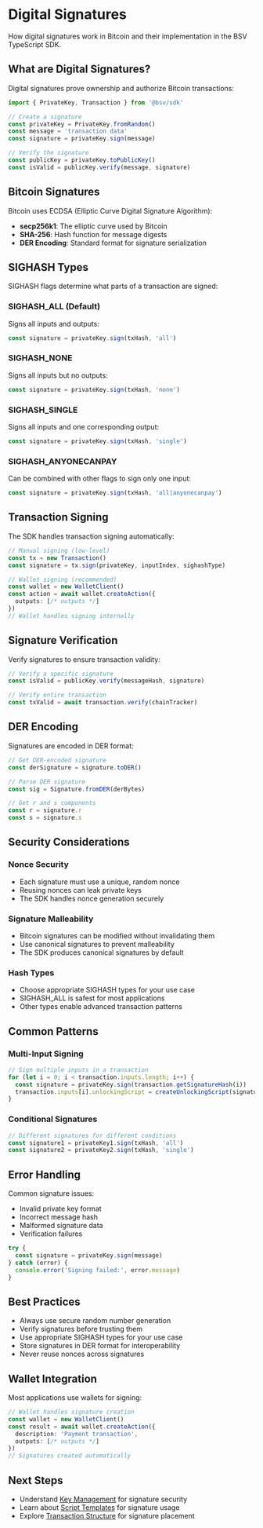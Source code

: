 # Digital Signatures

How digital signatures work in Bitcoin and their implementation in the BSV TypeScript SDK.

## What are Digital Signatures?

Digital signatures prove ownership and authorize Bitcoin transactions:

```typescript
import { PrivateKey, Transaction } from '@bsv/sdk'

// Create a signature
const privateKey = PrivateKey.fromRandom()
const message = 'transaction data'
const signature = privateKey.sign(message)

// Verify the signature
const publicKey = privateKey.toPublicKey()
const isValid = publicKey.verify(message, signature)
```

## Bitcoin Signatures

Bitcoin uses ECDSA (Elliptic Curve Digital Signature Algorithm):

- **secp256k1**: The elliptic curve used by Bitcoin
- **SHA-256**: Hash function for message digests
- **DER Encoding**: Standard format for signature serialization

## SIGHASH Types

SIGHASH flags determine what parts of a transaction are signed:

### SIGHASH_ALL (Default)

Signs all inputs and outputs:

```typescript
const signature = privateKey.sign(txHash, 'all')
```

### SIGHASH_NONE

Signs all inputs but no outputs:

```typescript
const signature = privateKey.sign(txHash, 'none')
```

### SIGHASH_SINGLE

Signs all inputs and one corresponding output:

```typescript
const signature = privateKey.sign(txHash, 'single')
```

### SIGHASH_ANYONECANPAY

Can be combined with other flags to sign only one input:

```typescript
const signature = privateKey.sign(txHash, 'all|anyonecanpay')
```

## Transaction Signing

The SDK handles transaction signing automatically:

```typescript
// Manual signing (low-level)
const tx = new Transaction()
const signature = tx.sign(privateKey, inputIndex, sighashType)

// Wallet signing (recommended)
const wallet = new WalletClient()
const action = await wallet.createAction({
  outputs: [/* outputs */]
})
// Wallet handles signing internally
```

## Signature Verification

Verify signatures to ensure transaction validity:

```typescript
// Verify a specific signature
const isValid = publicKey.verify(messageHash, signature)

// Verify entire transaction
const txValid = await transaction.verify(chainTracker)
```

## DER Encoding

Signatures are encoded in DER format:

```typescript
// Get DER-encoded signature
const derSignature = signature.toDER()

// Parse DER signature
const sig = Signature.fromDER(derBytes)

// Get r and s components
const r = signature.r
const s = signature.s
```

## Security Considerations

### Nonce Security

- Each signature must use a unique, random nonce
- Reusing nonces can leak private keys
- The SDK handles nonce generation securely

### Signature Malleability

- Bitcoin signatures can be modified without invalidating them
- Use canonical signatures to prevent malleability
- The SDK produces canonical signatures by default

### Hash Types

- Choose appropriate SIGHASH types for your use case
- SIGHASH_ALL is safest for most applications
- Other types enable advanced transaction patterns

## Common Patterns

### Multi-Input Signing

```typescript
// Sign multiple inputs in a transaction
for (let i = 0; i < transaction.inputs.length; i++) {
  const signature = privateKey.sign(transaction.getSignatureHash(i))
  transaction.inputs[i].unlockingScript = createUnlockingScript(signature)
}
```

### Conditional Signatures

```typescript
// Different signatures for different conditions
const signature1 = privateKey1.sign(txHash, 'all')
const signature2 = privateKey2.sign(txHash, 'single')
```

## Error Handling

Common signature issues:

- Invalid private key format
- Incorrect message hash
- Malformed signature data
- Verification failures

```typescript
try {
  const signature = privateKey.sign(message)
} catch (error) {
  console.error('Signing failed:', error.message)
}
```

## Best Practices

- Always use secure random number generation
- Verify signatures before trusting them
- Use appropriate SIGHASH types for your use case
- Store signatures in DER format for interoperability
- Never reuse nonces across signatures

## Wallet Integration

Most applications use wallets for signing:

```typescript
// Wallet handles signature creation
const wallet = new WalletClient()
const result = await wallet.createAction({
  description: 'Payment transaction',
  outputs: [/* outputs */]
})
// Signatures created automatically
```

## Next Steps

- Understand [Key Management](./key-management.md) for signature security
- Learn about [Script Templates](./script-templates.md) for signature usage
- Explore [Transaction Structure](./transaction-structure.md) for signature placement
